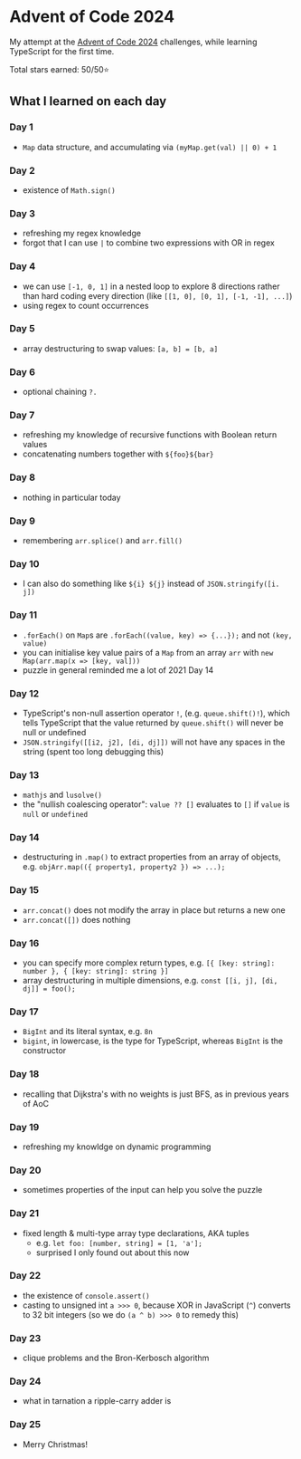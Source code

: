 # Advent of Code 2024

My attempt at the [Advent of Code 2024](https://adventofcode.com/2024) challenges, while learning TypeScript for the first time.

Total stars earned: 50/50⭐

## What I learned on each day

### Day 1
- `Map` data structure, and accumulating via `(myMap.get(val) || 0) + 1`

### Day 2
- existence of `Math.sign()`

### Day 3
- refreshing my regex knowledge
- forgot that I can use `|` to combine two expressions with OR in regex

### Day 4
- we can use `[-1, 0, 1]` in a nested loop to explore 8 directions rather than hard coding every direction (like `[[1, 0], [0, 1], [-1, -1], ...]`)
- using regex to count occurrences

### Day 5
- array destructuring to swap values: `[a, b] = [b, a]`

### Day 6
- optional chaining `?.`

### Day 7
- refreshing my knowledge of recursive functions with Boolean return values
- concatenating numbers together with ``${foo}${bar}``

### Day 8
- nothing in particular today

### Day 9
- remembering `arr.splice()` and `arr.fill()`

### Day 10
- I can also do something like ``${i} ${j}`` instead of `JSON.stringify([i. j])`

### Day 11
- `.forEach()` on `Map`s are `.forEach((value, key) => {...});` and not `(key, value)`
- you can initialise key value pairs of a `Map` from an array `arr` with `new Map(arr.map(x => [key, val]))`
- puzzle in general reminded me a lot of 2021 Day 14

### Day 12
- TypeScript's non-null assertion operator `!`, (e.g. `queue.shift()!`), which tells TypeScript that the value returned by `queue.shift()` will never be null or undefined
- `JSON.stringify([[i2, j2], [di, dj]])` will not have any spaces in the string (spent too long debugging this)

### Day 13
- `mathjs` and `lusolve()`
- the "nullish coalescing operator": `value ?? []` evaluates to `[]` if `value` is `null` or `undefined`

### Day 14
- destructuring in `.map()` to extract properties from an array of objects, e.g. `objArr.map(({ property1, property2 }) => ...);`

### Day 15
- `arr.concat()` does not modify the array in place but returns a new one
- `arr.concat([])` does nothing

### Day 16
- you can specify more complex return types, e.g. `[{ [key: string]: number }, { [key: string]: string }]`
- array destructuring in multiple dimensions, e.g. `const [[i, j], [di, dj]] = foo();`

### Day 17
- `BigInt` and its literal syntax, e.g. `8n`
- `bigint`, in lowercase, is the type for TypeScript, whereas `BigInt` is the constructor

### Day 18
- recalling that Dijkstra's with no weights is just BFS, as in previous years of AoC
  
### Day 19
- refreshing my knowldge on dynamic programming

### Day 20
- sometimes properties of the input can help you solve the puzzle

### Day 21
- fixed length & multi-type array type declarations, AKA tuples 
  - e.g. `let foo: [number, string] = [1, 'a'];`
  - surprised I only found out about this now

### Day 22
- the existence of `console.assert()`
- casting to unsigned int `a >>> 0`, because XOR in JavaScript (`^`) converts to 32 bit integers (so we do `(a ^ b) >>> 0` to remedy this)

### Day 23
- clique problems and the Bron-Kerbosch algorithm

### Day 24
- what in tarnation a ripple-carry adder is

### Day 25
- Merry Christmas!